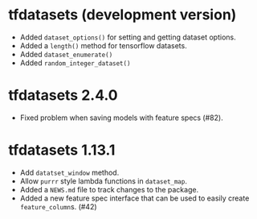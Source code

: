 # tfdatasets (development version)

- Added `dataset_options()` for setting and getting dataset options.
- Added a `length()` method for tensorflow datasets.
- Added `dataset_enumerate()`
- Added `random_integer_dataset()`

# tfdatasets 2.4.0

- Fixed problem when saving models with feature specs (#82).

# tfdatasets 1.13.1

* Add `datatset_window` method.
* Allow `purrr` style lambda functions in `dataset_map`.
* Added a `NEWS.md` file to track changes to the package.
* Added a new feature spec interface that can be used to easily create `feature_column`s. (#42)
